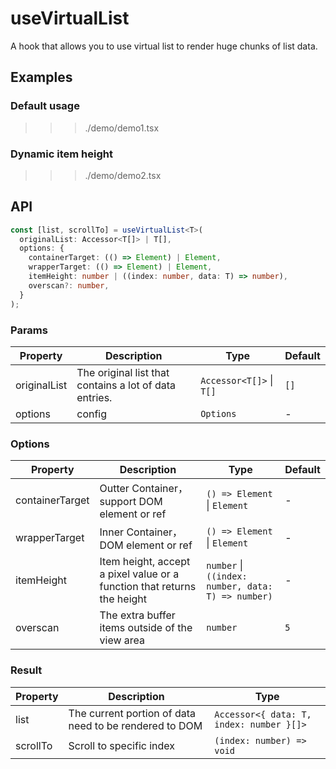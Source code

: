 # useVirtualList

A hook that allows you to use virtual list to render huge chunks of list data.

## Examples

### Default usage

>>> ./demo/demo1.tsx

### Dynamic item height

>>> ./demo/demo2.tsx

## API

```typescript
const [list, scrollTo] = useVirtualList<T>(
  originalList: Accessor<T[]> | T[],
  options: {
    containerTarget: (() => Element) | Element,
    wrapperTarget: (() => Element) | Element,
    itemHeight: number | ((index: number, data: T) => number),
    overscan?: number,
  }
);
```

### Params

| Property     | Description                                                                                                                                                | Type      | Default |
| ------------ | ---------------------------------------------------------------------------------------------------------------------------------------------------------- | --------- | ------- |
| originalList | The original list that contains a lot of data entries.  | `Accessor<T[]>` \| `T[]`     | `[]`    |
| options      | config                                                                                                                                                     | `Options` | -       |

### Options

| Property        | Description                                                             | Type                                                        | Default |
| --------------- | ----------------------------------------------------------------------- | ----------------------------------------------------------- | ------- |
| containerTarget | Outter Container，support DOM element or ref                            | `() => Element` \| `Element` | -       |
| wrapperTarget   | Inner Container，DOM element or ref                                     | `() => Element` \| `Element` | -       |
| itemHeight      | Item height, accept a pixel value or a function that returns the height | `number` \| `((index: number, data: T) => number)`          | -       |
| overscan        | The extra buffer items outside of the view area                         | `number`                                                    | `5`     |

### Result

| Property | Description                                            | Type                           |
| -------- | ------------------------------------------------------ | ------------------------------ |
| list     | The current portion of data need to be rendered to DOM | `Accessor<{ data: T, index: number }[]>` |
| scrollTo | Scroll to specific index                               | `(index: number) => void`      |
